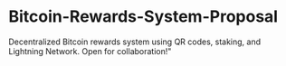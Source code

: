# Bitcoin-Rewards-System-Proposal
Decentralized Bitcoin rewards system using QR codes, staking, and Lightning Network. Open for collaboration!"

